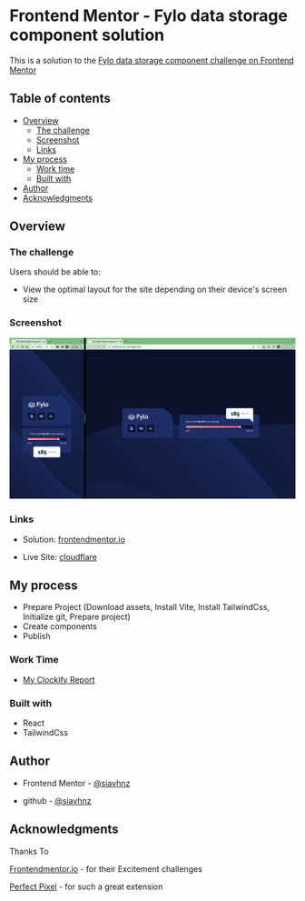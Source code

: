# Frontend Mentor - Fylo data storage component solution

This is a solution to the [Fylo data storage component challenge on Frontend Mentor](https://www.frontendmentor.io/challenges/fylo-data-storage-component-1dZPRbV5n)

## Table of contents

- [Overview](#overview)
  - [The challenge](#the-challenge)
  - [Screenshot](#screenshot)
  - [Links](#links)
- [My process](#my-process)
  - [Work time](#work-time)
  - [Built with](#built-with)
- [Author](#author)
- [Acknowledgments](#acknowledgments)

## Overview

### The challenge

Users should be able to:

- View the optimal layout for the site depending on their device's screen size

### Screenshot

![screenshot](./screenshot/screenshot.png)

### Links

- Solution: [frontendmentor.io](https://www.frontendmentor.io/solutions/fylo-data-storage-component-K8ZdFlQL6Y)

- Live Site: [cloudflare](https://2c28221b.fylo-dsc.pages.dev/)

## My process

- Prepare Project (Download assets, Install Vite, Install TailwindCss, Initialize git, Prepare project)
- Create components
- Publish

### Work Time

- [My Clockify Report](https://app.clockify.me/shared/647c989e94f4c64acaaf12f1)

### Built with

- React
- TailwindCss

## Author

- Frontend Mentor - [@siavhnz](https://www.frontendmentor.io/profile/siavhnz)

- github - [@siavhnz](https://www.github.com/siavhnz)

## Acknowledgments

Thanks To

[Frontendmentor.io](https://www.frontendmentor.io/challenges) - for their Excitement challenges  

[Perfect Pixel](https://chrome.google.com/webstore/detail/perfectpixel-by-welldonec/dkaagdgjmgdmbnecmcefdhjekcoceebi?hl=en) - for such a great extension